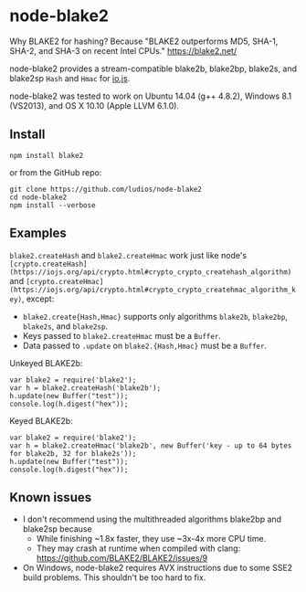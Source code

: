 node-blake2
===

Why BLAKE2 for hashing?  Because "BLAKE2 outperforms MD5, SHA-1, SHA-2, and SHA-3 on recent Intel CPUs." https://blake2.net/

node-blake2 provides a stream-compatible blake2b, blake2bp, blake2s, and blake2sp `Hash` and `Hmac` for [io.js](https://iojs.org/).

node-blake2 was tested to work on Ubuntu 14.04 (g++ 4.8.2), Windows 8.1 (VS2013), and OS X 10.10 (Apple LLVM 6.1.0).


Install
---

```
npm install blake2
```

or from the GitHub repo:

```
git clone https://github.com/ludios/node-blake2
cd node-blake2
npm install --verbose
```


Examples
---

`blake2.createHash` and `blake2.createHmac` work just like node's `[crypto.createHash](https://iojs.org/api/crypto.html#crypto_crypto_createhash_algorithm)` and `[crypto.createHmac](https://iojs.org/api/crypto.html#crypto_crypto_createhmac_algorithm_key)`, except:

- `blake2.create{Hash,Hmac}` supports only algorithms `blake2b`, `blake2bp`, `blake2s`, and `blake2sp`.
- Keys passed to `blake2.createHmac` must be a `Buffer`.
- Data passed to `.update` on `blake2.{Hash,Hmac}` must be a `Buffer`.

Unkeyed BLAKE2b:

```
var blake2 = require('blake2');
var h = blake2.createHash('blake2b');
h.update(new Buffer("test"));
console.log(h.digest("hex"));
```

Keyed BLAKE2b:

```
var blake2 = require('blake2');
var h = blake2.createHmac('blake2b', new Buffer('key - up to 64 bytes for blake2b, 32 for blake2s'));
h.update(new Buffer("test"));
console.log(h.digest("hex"));
```


Known issues
---

- I don't recommend using the multithreaded algorithms blake2bp and blake2sp because
	- While finishing ~1.8x faster, they use ~3x-4x more CPU time.
	- They may crash at runtime when compiled with clang: https://github.com/BLAKE2/BLAKE2/issues/9
- On Windows, node-blake2 requires AVX instructions due to some SSE2 build problems.  This shouldn't be too hard to fix.
